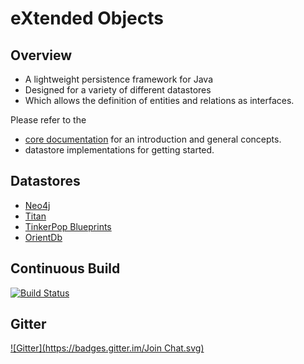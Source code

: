 # eXtended Objects

## Overview

* A lightweight persistence framework for Java
* Designed for a variety of different datastores
* Which allows the definition of entities and relations as interfaces.

Please refer to the
* [core documentation](https://github.com/buschmais/xo/blob/master/doc/src/main/asciidoc/index.asciidoc) for an introduction and general concepts.
* datastore implementations for getting started.

## Datastores

* [Neo4j](https://github.com/buschmais/xo/blob/master/neo4j/doc/src/main/asciidoc/index.asciidoc)
* [Titan](https://github.com/PureSolTechnologies/extended-objects-titan)
* [TinkerPop Blueprints](https://github.com/BluWings/xo-tinkerpop-blueprints)
* [OrientDb](https://github.com/BluWings/xo-orientdb)

## Continuous Build
[![Build Status](https://travis-ci.org/buschmais/extended-objects.png)](https://travis-ci.org/buschmais/extended-objects)

## Gitter
[![Gitter](https://badges.gitter.im/Join Chat.svg)](https://gitter.im/buschmais/extended-objects?utm_source=badge&utm_medium=badge&utm_campaign=pr-badge&utm_content=badge)

